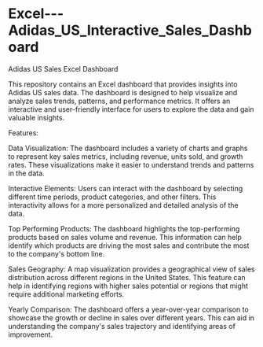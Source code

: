 # Excel---Adidas_US_Interactive_Sales_Dashboard

Adidas US Sales Excel Dashboard

This repository contains an Excel dashboard that provides insights into Adidas US sales data. The dashboard is designed to help visualize and analyze sales trends, patterns, and performance metrics. It offers an interactive and user-friendly interface for users to explore the data and gain valuable insights.

Features:

Data Visualization: The dashboard includes a variety of charts and graphs to represent key sales metrics, including revenue, units sold, and growth rates. These visualizations make it easier to understand trends and patterns in the data.

Interactive Elements: Users can interact with the dashboard by selecting different time periods, product categories, and other filters. This interactivity allows for a more personalized and detailed analysis of the data.

Top Performing Products: The dashboard highlights the top-performing products based on sales volume and revenue. This information can help identify which products are driving the most sales and contribute the most to the company's bottom line.

Sales Geography: A map visualization provides a geographical view of sales distribution across different regions in the United States. This feature can help in identifying regions with higher sales potential or regions that might require additional marketing efforts.

Yearly Comparison: The dashboard offers a year-over-year comparison to showcase the growth or decline in sales over different years. This can aid in understanding the company's sales trajectory and identifying areas of improvement.
